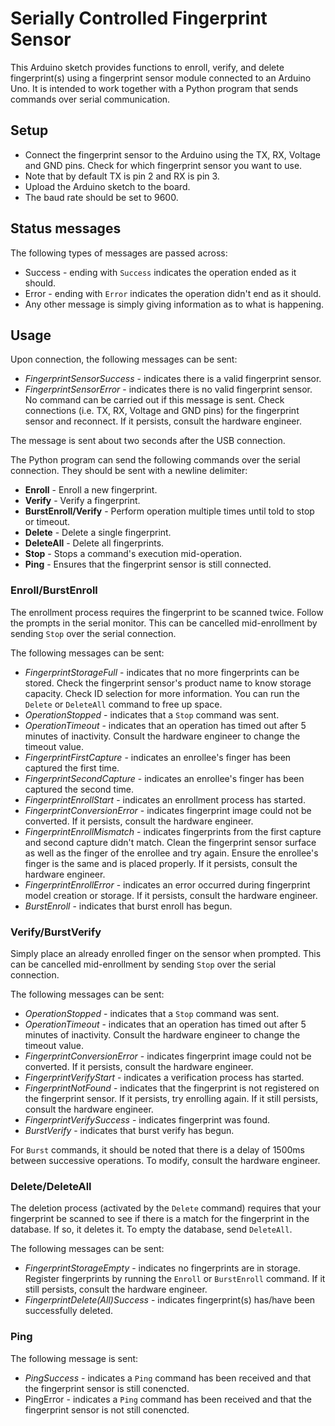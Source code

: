 # Serially Controlled Fingerprint Sensor

This Arduino sketch provides functions to enroll, verify, and delete fingerprint(s) using a fingerprint sensor module connected to an Arduino Uno. It is intended to work together with a Python program that sends commands over serial communication.

## Setup

- Connect the fingerprint sensor to the Arduino using the TX, RX, Voltage and GND pins. Check for which fingerprint sensor you want to use.
- Note that by default TX is pin 2 and RX is pin 3.
- Upload the Arduino sketch to the board.
- The baud rate should be set to 9600.

## Status messages

The following types of messages are passed across:

- Success - ending with `Success` indicates the operation ended as it should.
- Error - ending with `Error` indicates the operation didn't end as it should.
- Any other message is simply giving information as to what is happening.

## Usage

Upon connection, the following messages can be sent:

- _FingerprintSensorSuccess_ - indicates there is a valid fingerprint sensor.
- _FingerprintSensorError_ - indicates there is no valid fingerprint sensor. No command can be carried out if this message is sent. Check connections (i.e. TX, RX, Voltage and GND pins) for the fingerprint sensor and reconnect. If it persists, consult the hardware engineer.

The message is sent about two seconds after the USB connection.

The Python program can send the following commands over the serial connection. They should be sent with a newline delimiter:

- **Enroll** - Enroll a new fingerprint.
- **Verify** - Verify a fingerprint.
- **BurstEnroll/Verify** - Perform operation multiple times until told to stop or timeout.
- **Delete** - Delete a single fingerprint.
- **DeleteAll** - Delete all fingerprints.
- **Stop** - Stops a command's execution mid-operation.
- **Ping** - Ensures that the fingerprint sensor is still connected.

### Enroll/BurstEnroll

The enrollment process requires the fingerprint to be scanned twice. Follow the prompts in the serial monitor.
This can be cancelled mid-enrollment by sending `Stop` over the serial connection.

The following messages can be sent:

- _FingerprintStorageFull_ - indicates that no more fingerprints can be stored. Check the fingerprint sensor's product name to know storage capacity. Check ID selection for more information. You can run the `Delete` or `DeleteAll` command to free up space.
- _OperationStopped_ - indicates that a `Stop` command was sent.
- _OperationTimeout_ - indicates that an operation has timed out after 5 minutes of inactivity. Consult the hardware engineer to change the timeout value.
- _FingerprintFirstCapture_ - indicates an enrollee's finger has been captured the first time.
- _FingerprintSecondCapture_ - indicates an enrollee's finger has been captured the second time.
- _FingerprintEnrollStart_ - indicates an enrollment process has started.
- _FingerprintConversionError_ - indicates fingerprint image could not be converted. If it persists, consult the hardware engineer.
- _FingerprintEnrollMismatch_ - indicates fingerprints from the first capture and second capture didn't match. Clean the fingerprint sensor surface as well as the finger of the enrollee and try again. Ensure the enrollee's finger is the same and is placed properly. If it persists, consult the hardware engineer.
- _FingerprintEnrollError_ - indicates an error occurred during fingerprint model creation or storage. If it persists, consult the hardware engineer.
- _BurstEnroll_ - indicates that burst enroll has begun.

### Verify/BurstVerify

Simply place an already enrolled finger on the sensor when prompted.
This can be cancelled mid-enrollment by sending `Stop` over the serial connection.

The following messages can be sent:

- _OperationStopped_ - indicates that a `Stop` command was sent.
- _OperationTimeout_ - indicates that an operation has timed out after 5 minutes of inactivity. Consult the hardware engineer to change the timeout value.
- _FingerprintConversionError_ - indicates fingerprint image could not be converted. If it persists, consult the hardware engineer.
- _FingerprintVerifyStart_ - indicates a verification process has started.
- _FingerprintNotFound_ - indicates that the fingerprint is not registered on the fingerprint sensor. If it persists, try enrolling again. If it still persists, consult the hardware engineer.
- _FingerprintVerifySuccess_ - indicates fingerprint was found.
- _BurstVerify_ - indicates that burst verify has begun.

For `Burst` commands, it should be noted that there is a delay of 1500ms between successive operations. To modify, consult the hardware engineer.

### Delete/DeleteAll

The deletion process (activated by the `Delete` command) requires that your fingerprint be scanned to see if there is a match for the fingerprint in the database. If so, it deletes it. To empty the database, send `DeleteAll`.

The following messages can be sent:

- _FingerprintStorageEmpty_ - indicates no fingerprints are in storage. Register fingerprints by running the `Enroll` or `BurstEnroll` command. If it still persists, consult the hardware engineer.
- _FingerprintDelete(All)Success_ - indicates fingerprint(s) has/have been successfully deleted.

### Ping

The following message is sent:

- _PingSuccess_ - indicates a `Ping` command has been received and that the fingerprint sensor is still conencted.
- PingError - indicates a `Ping` command has been received and that the fingerprint sensor is not still conencted.

